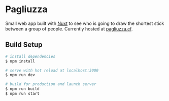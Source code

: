 # Pagliuzza

Small web app built with [Nuxt](https://nuxtjs.org) to see who is going to draw the shortest stick between a group of people. Currently hosted at [pagliuzza.cf](https://pagliuzza.cf).

## Build Setup

```bash
# install dependencies
$ npm install

# serve with hot reload at localhost:3000
$ npm run dev

# build for production and launch server
$ npm run build
$ npm run start
